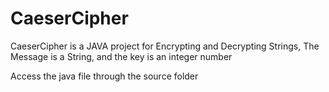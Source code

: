 # CaeserCipher
CaeserCipher is a JAVA project for Encrypting and Decrypting Strings, The Message is a String, and the key is an integer number

Access the java file through the source folder
